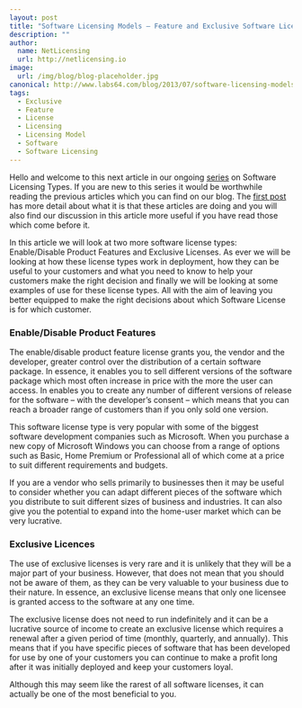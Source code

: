 ```yaml
---
layout: post
title: "Software Licensing Models – Feature and Exclusive Software Licenses"
description: ""
author:
  name: NetLicensing
  url: http://netlicensing.io
image:
  url: /img/blog/blog-placeholder.jpg
canonical: http://www.labs64.com/blog/2013/07/software-licensing-models-feature-and-exclusive-software-licenses/
tags:
  - Exclusive
  - Feature
  - License
  - Licensing
  - Licensing Model
  - Software
  - Software Licensing
---
```

Hello and welcome to this next article in our ongoing [series](http://www.labs64.com/?s=Software+Licensing+Models "Software Licensing Models") on Software Licensing Types. If you are new to this series it would be worthwhile reading the previous articles which you can find on our blog. The <a title="Software Licensing Models – Types, Sizes and Uses" href="/blog/2013/06/software-licensing-models-types-sizes-and-uses/" target="_blank" rel="nofollow">first post</a> has more detail about what it is that these articles are doing and you will also find our discussion in this article more useful if you have read those which come before it.

In this article we will look at two more software license types: Enable/Disable Product Features and Exclusive Licenses. As ever we will be looking at how these license types work in deployment, how they can be useful to your customers and what you need to know to help your customers make the right decision and finally we will be looking at some examples of use for these license types. All with the aim of leaving you better equipped to make the right decisions about which Software License is for which customer.

### Enable/Disable Product Features

The enable/disable product feature license grants you, the vendor and the developer, greater control over the distribution of a certain software package. In essence, it enables you to sell different versions of the software package which most often increase in price with the more the user can access. In enables you to create any number of different versions of release for the software – with the developer’s consent – which means that you can reach a broader range of customers than if you only sold one version.

This software license type is very popular with some of the biggest software development companies such as Microsoft. When you purchase a new copy of Microsoft Windows you can choose from a range of options such as Basic, Home Premium or Professional all of which come at a price to suit different requirements and budgets.

If you are a vendor who sells primarily to businesses then it may be useful to consider whether you can adapt different pieces of the software which you distribute to suit different sizes of business and industries. It can also give you the potential to expand into the home-user market which can be very lucrative.

### Exclusive Licences

The use of exclusive licenses is very rare and it is unlikely that they will be a major part of your business. However, that does not mean that you should not be aware of them, as they can be very valuable to your business due to their nature. In essence, an exclusive license means that only one licensee is granted access to the software at any one time.

The exclusive license does not need to run indefinitely and it can be a lucrative source of income to create an exclusive license which requires a renewal after a given period of time (monthly, quarterly, and annually). This means that if you have specific pieces of software that has been developed for use by one of your customers you can continue to make a profit long after it was initially deployed and keep your customers loyal.

Although this may seem like the rarest of all software licenses, it can actually be one of the most beneficial to you.

